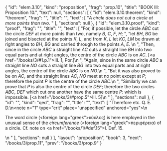 {
  "id": "elem.3.10",
  "kind": "proposition",
  "frag": "prop.10",
  "title": "BOOK III: Proposition 10.",
  "text": null,
  "sections": [
    {
      "id": "elem.3.10.theorem",
      "kind": "theorem",
      "frag": "",
      "title": "",
      "text": [
        "<var>A circle does not cut a circle at more points than two</var>. "
      ],
      "sections": null
    },
    {
      "id": "elem.3.10.proof",
      "kind": "proof",
      "frag": "",
      "title": "",
      "text": [
        "For, if possible, let the circle <var>ABC</var> cut the circle <var>DEF</var> at more points than two, namely <var>B</var>, <var>C</var>, <var>F</var>, <var>H</var>; ",
        "let <var>BH</var>, <var>BG</var> be joined and bisected at the points <var>K</var>, <var>L</var>, and from <var>K</var>, <var>L</var> let <var>KC</var>, <var>LM</var> be drawn at right angles to <var>BH</var>, <var>BG</var> and carried through to the points <var>A</var>, <var>E</var>. \n      ",
        "Then, since in the circle <var>ABC</var> a straight line <var>AC</var> cuts a straight line <var>BH</var> into two equal parts and at right angles, the centre of the circle <var>ABC</var> is on <var>AC</var>. [<a href=\"/books/3/#1.p.1\">III. 1, Por.</a>]\n      ",
        "Again, since in the same circle <var>ABC</var> a straight line <var>NO</var> cuts a straight line <var>BG</var> into two equal parts and at right angles, the centre of the circle <var>ABC</var> is on <var>NO</var>.\n      ",
        "But it was also proved to be on <var>AC</var>, and the straight lines <var>AC</var>, <var>NO</var> meet at no point except at <var>P</var>; therefore the point <var>P</var> is the centre of the circle <var>ABC</var>.\n      ",
        "Similarly we can prove that <var>P</var> is also the centre of the circle <var>DEF</var>; therefore the two circles <var>ABC</var>, <var>DEF</var> which cut one another have the same centre <var>P</var>: which is impossible. [<a href=\"/books/3/#prop.5\">III. 5</a>]\n      "
      ],
      "sections": null
    },
    {
      "id": "",
      "kind": "qed",
      "frag": "",
      "title": "",
      "text": [
        "Therefore etc. Q. E. D.\n<note n=\"1\" type=\"crit\" place=\"unspecified\" anchored=\"yes\">\n        <p>The word circle (<foreign lang=\"greek\">κύκλος</foreign>) is here employed in the unusual sense of the <var>circumference</var> (<foreign lang=\"greek\">περιφέρεια</foreign>) of a circle. Cf. note on <a href=\"/books/1/#def.15\">I. Def. 15</a>.</p>\n       </note>"
      ],
      "sections": null
    }
  ],
  "layout": "proposition",
  "book": 3,
  "next": "/books/3/prop.11",
  "prev": "/books/3/prop.9"
}

